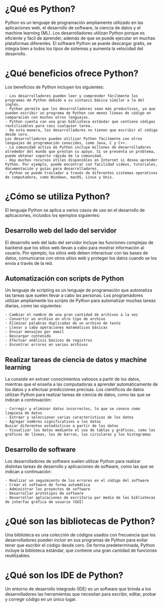 # ¿Qué es Python?

Python es un lenguaje de programación ampliamente utilizado en las aplicaciones web, el desarrollo de software, la ciencia de datos y el machine learning (ML). Los desarrolladores utilizan Python porque es eficiente y fácil de aprender, además de que se puede ejecutar en muchas plataformas diferentes. El software Python se puede descargar gratis, se integra bien a todos los tipos de sistemas y aumenta la velocidad del desarrollo.

# ¿Qué beneficios ofrece Python?

Los beneficios de Python incluyen los siguientes:

    - Los desarrolladores pueden leer y comprender fácilmente los programas de Python debido a su sintaxis básica similar a la del inglés. 
    - Python permite que los desarrolladores sean más productivos, ya que pueden escribir un programa de Python con menos líneas de código en comparación con muchos otros lenguajes.
    - Python cuenta con una gran biblioteca estándar que contiene códigos reutilizables para casi cualquier tarea.
    - De esta manera, los desarrolladores no tienen que escribir el código desde cero.
    Los desarrolladores pueden utilizar Python fácilmente con otros lenguajes de programación conocidos, como Java, C y C++.
    - La comunidad activa de Python incluye millones de desarrolladores alrededor del mundo que prestan su apoyo. Si se presenta un problema, puede obtener soporte rápido de la comunidad.
    - Hay muchos recursos útiles disponibles en Internet si desea aprender Python. Por ejemplo, puede encontrar con facilidad videos, tutoriales, documentación y guías para desarrolladores.
    - Python se puede trasladar a través de diferentes sistemas operativos de computadora, como Windows, macOS, Linux y Unix.

# ¿Cómo se utiliza Python?

El lenguaje Python se aplica a varios casos de uso en el desarrollo de aplicaciones, incluidos los ejemplos siguientes:

## Desarrollo web del lado del servidor

El desarrollo web del lado del servidor incluye las funciones complejas de backend que los sitios web llevan a cabo para mostrar información al usuario. Por ejemplo, los sitios web deben interactuar con las bases de datos, comunicarse con otros sitios web y proteger los datos cuando se los envía a través de la red. 

## Automatización con scripts de Python

Un lenguaje de scripting es un lenguaje de programación que automatiza las tareas que suelen llevar a cabo las personas. Los programadores utilizan ampliamente los scripts de Python para automatizar muchas tareas diarias, como las siguientes:

    - Cambiar el nombre de una gran cantidad de archivos a la vez
    - Convertir un archivo en otro tipo de archivo
    - Eliminar palabras duplicadas de un archivo de texto
    - Llevar a cabo operaciones matemáticas básicas
    - Enviar mensajes por email
    - Descargar contenido
    - Efectuar análisis básicos de registros
    - Encontrar errores en varios archivos

## Realizar tareas de ciencia de datos y machine learning

La consiste en extraer conocimientos valiosos a partir de los datos, mientras que el enseña a las computadoras a aprender automáticamente de los datos y a efectuar predicciones precisas. Los científicos de datos utilizan Python para realizar tareas de ciencia de datos, como las que se indican a continuación:

    - Corregir y eliminar datos incorrectos, lo que se conoce como limpieza de datos 
    - Extraer y seleccionar varias características de los datos
    - Agregar nombres significativos a los datos
    Buscar diferentes estadísticas a partir de los datos
    - Visualizar los datos mediante el uso de tablas y gráficos, como los gráficos de líneas, los de barras, los circulares y los histogramas

## Desarrollo de software

Los desarrolladores de software suelen utilizar Python para realizar distintas tareas de desarrollo y aplicaciones de software, como las que se indican a continuación:

    - Realizar un seguimiento de los errores en el código del software
    - Crear el software de forma automática
    - Administrar los proyectos de software
    - Desarrollar prototipos de software
    - Desarrollar aplicaciones de escritorio por medio de las bibliotecas de interfaz gráfica de usuario (GUI)

# ¿Qué son las bibliotecas de Python?

Una biblioteca es una colección de códigos usados con frecuencia que los desarrolladores pueden incluir en sus programas de Python para evitar tener que escribir el código desde cero. De forma predeterminada, Python incluye la biblioteca estándar, que contiene una gran cantidad de funciones reutilizables.

# ¿Qué son los IDE de Python?

Un entorno de desarrollo integrado (IDE) es un software que brinda a los desarrolladores las herramientas que necesitan para escribir, editar, probar y corregir código en un único lugar. 
